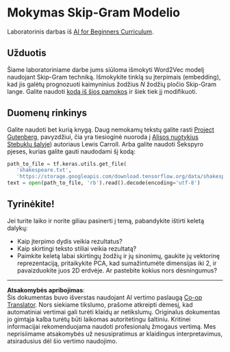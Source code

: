 <!--
CO_OP_TRANSLATOR_METADATA:
{
  "original_hash": "5130f01fdc5ebb83032b23d489027aac",
  "translation_date": "2025-08-31T17:56:45+00:00",
  "source_file": "lessons/5-NLP/15-LanguageModeling/lab/README.md",
  "language_code": "lt"
}
-->
# Mokymas Skip-Gram Modelio

Laboratorinis darbas iš [AI for Beginners Curriculum](https://github.com/microsoft/ai-for-beginners).

## Užduotis

Šiame laboratoriniame darbe jums siūloma išmokyti Word2Vec modelį naudojant Skip-Gram techniką. Išmokykite tinklą su įterpimais (embedding), kad jis galėtų prognozuoti kaimyninius žodžius $N$ žodžių pločio Skip-Gram lange. Galite naudoti [kodą iš šios pamokos](../CBoW-TF.ipynb) ir šiek tiek jį modifikuoti.

## Duomenų rinkinys

Galite naudoti bet kurią knygą. Daug nemokamų tekstų galite rasti [Project Gutenberg](https://www.gutenberg.org/), pavyzdžiui, čia yra tiesioginė nuoroda į [Alisos nuotykius Stebuklų šalyje](https://www.gutenberg.org/files/11/11-0.txt)) autoriaus Lewis Carroll. Arba galite naudoti Šekspyro pjeses, kurias galite gauti naudodami šį kodą:

```python
path_to_file = tf.keras.utils.get_file(
   'shakespeare.txt', 
   'https://storage.googleapis.com/download.tensorflow.org/data/shakespeare.txt')
text = open(path_to_file, 'rb').read().decode(encoding='utf-8')
```

## Tyrinėkite!

Jei turite laiko ir norite giliau pasinerti į temą, pabandykite ištirti keletą dalykų:

* Kaip įterpimo dydis veikia rezultatus?
* Kaip skirtingi teksto stiliai veikia rezultatą?
* Paimkite keletą labai skirtingų žodžių ir jų sinonimų, gaukite jų vektorinę reprezentaciją, pritaikykite PCA, kad sumažintumėte dimensijas iki 2, ir pavaizduokite juos 2D erdvėje. Ar pastebite kokius nors dėsningumus?

---

**Atsakomybės apribojimas**:  
Šis dokumentas buvo išverstas naudojant AI vertimo paslaugą [Co-op Translator](https://github.com/Azure/co-op-translator). Nors siekiame tikslumo, prašome atkreipti dėmesį, kad automatiniai vertimai gali turėti klaidų ar netikslumų. Originalus dokumentas jo gimtąja kalba turėtų būti laikomas autoritetingu šaltiniu. Kritinei informacijai rekomenduojama naudoti profesionalų žmogaus vertimą. Mes neprisiimame atsakomybės už nesusipratimus ar klaidingus interpretavimus, atsiradusius dėl šio vertimo naudojimo.